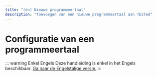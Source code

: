 ```yaml
---
title: "[en] Nieuwe programmeertaal"
description: "Toevoegen van een nieuwe programmeertaal aan TESTed"
---
```


# Configuratie van een programmeertaal

::: warning Enkel Engels
Deze handleiding is enkel in het Engels beschikbaar.
[Ga naar de Engelstalige versie.](/en/tested/new-programming-language)
:::
